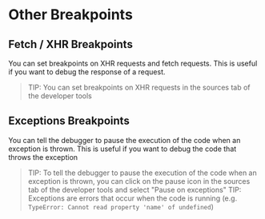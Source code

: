 # Other Breakpoints

## Fetch / XHR Breakpoints

You can set breakpoints on XHR requests and fetch requests. This is useful if you want to debug the response of a request.

> TIP: You can set breakpoints on XHR requests in the sources tab of the developer tools

## Exceptions Breakpoints

You can tell the debugger to pause the execution of the code when an exception is thrown. This is useful if you want to debug the code that throws the exception

> TIP: To tell the debugger to pause the execution of the code when an exception is thrown, you can click on the pause icon in the sources tab of the developer tools and select "Pause on exceptions"
> TIP: Exceptions are errors that occur when the code is running (e.g. `TypeError: Cannot read property 'name' of undefined`)
